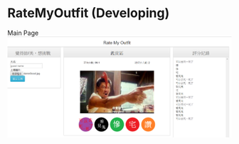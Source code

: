 # RateMyOutfit (Developing)

Main Page ![Image of Yaktocat](/RateMyOutfit/src/main/resources/static/img/readMePic01.png)
